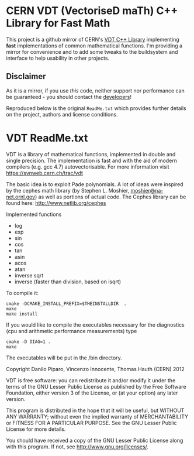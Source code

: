 CERN VDT (VectoriseD maTh) C++ Library for Fast Math
================================================================
This project is a github mirror of CERN's [VDT C++ Library](https://svnweb.cern.ch/trac/vdt) implementing **fast** implementations of common 
mathematical functions. I'm providing a mirror for convenience and to add
some tweaks to the buildsystem and interface to help usability in other
projects. 

Disclaimer
----------
As it is a mirror, if you use *this* code, neither support nor performance
can be guaranteed - you should contact the [developers](https://svnweb.cern.ch/trac/vdt)!

Reproduced below is the original `ReadMe.txt` which provides further
details on the project, authors and license conditions.

VDT ReadMe.txt
==============
VDT is a library of mathematical functions, implemented in 
double and single precision. The implementation is fast and 
with the aid of modern compilers (e.g. gcc 4.7) autovectorisable.
For more information visit https://svnweb.cern.ch/trac/vdt
 
The basic idea is to exploit Pade polynomials. A lot of ideas were 
inspired by the cephes math library (by Stephen L. Moshier, 
moshier@na-net.ornl.gov) as well as portions of actual code. The Cephes 
library can be found here: http://www.netlib.org/cephes

Implemented functions
 - log
 - exp
 - sin
 - cos
 - tan
 - asin
 - acos
 - atan
 - inverse sqrt
 - inverse (faster than division, based on isqrt)


To compile it:
```
cmake -DCMAKE_INSTALL_PREFIX=$THEINSTALLDIR  .
make
make install
```

If you would like to compile the executables necessary for the diagnostics
(cpu and arithmetic performance measurements) type

```
cmake -D DIAG=1 .
make
```

The executables will be put in the /bin directory.

Copyright Danilo Piparo, Vincenzo Innocente, Thomas Hauth (CERN) 2012

VDT is free software: you can redistribute it and/or modify
it under the terms of the GNU Lesser Public License as published by
the Free Software Foundation, either version 3 of the License, or
(at your option) any later version.

This program is distributed in the hope that it will be useful,
but WITHOUT ANY WARRANTY; without even the implied warranty of
MERCHANTABILITY or FITNESS FOR A PARTICULAR PURPOSE.  See the
GNU Lesser Public License for more details.

You should have received a copy of the GNU Lesser Public License
along with this program.  If not, see <http://www.gnu.org/licenses/>.


